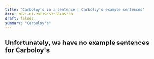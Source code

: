 ```yaml
---
title: "Carboloy's in a sentence | Carboloy's example sentences"
date: 2021-01-20T19:57:50+05:30
draft: falses
summary: "Carboloy's"
---
```

## Unfortunately, we have no example sentences for Carboloy's                 

